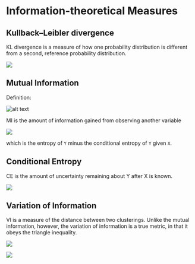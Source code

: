 Information-theoretical Measures
===

Kullback–Leibler divergence
---
KL divergence is a measure of how one probability distribution is different from a second, reference probability distribution.

![](https://wikimedia.org/api/rest_v1/media/math/render/svg/a32176917e2304cf7c3a1e59220bf303d7f136c6)

Mutual Information
---
Definition:

![alt text](https://wikimedia.org/api/rest_v1/media/math/render/svg/b8da24e3338c5cadd04dd823feb3fbd85d95c611)

MI is the amount of information gained from observing another variable

![](https://wikimedia.org/api/rest_v1/media/math/render/svg/209285ec1c887eaef3321b960b115857d8b1c099)

which is the entropy of `Y` minus the conditional entropy of `Y` given `X`.

Conditional Entropy
---
CE is the amount of uncertainty remaining about Y after X is known.

![](https://wikimedia.org/api/rest_v1/media/math/render/svg/c200b367c0f09c8d1faad3319c6c393d3ebbe539)

Variation of Information
---
VI is a measure of the distance between two clusterings. Unlike the mutual information, however, the variation of information is a true metric, in that it obeys the triangle inequality.

![](https://wikimedia.org/api/rest_v1/media/math/render/svg/e87f2a8ba0eb9a98cab84243f14ac3298a7cd10f)

![](https://upload.wikimedia.org/wikipedia/commons/thumb/b/b4/VennDiagramIncludingVI.svg/1142px-VennDiagramIncludingVI.svg.png)
